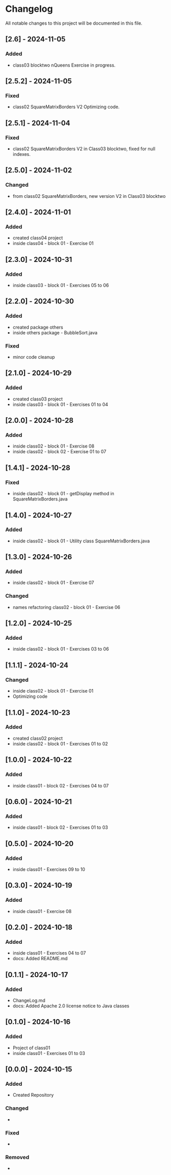 # Changelog

All notable changes to this project will be documented in this file.


## [2.6] - 2024-11-05
### Added
- class03 blocktwo nQueens Exercise in progress.


## [2.5.2] - 2024-11-05
### Fixed
- class02 SquareMatrixBorders V2 Optimizing code.


## [2.5.1] - 2024-11-04
### Fixed
- class02 SquareMatrixBorders V2 in Class03 blocktwo, fixed for null indexes. 


## [2.5.0] - 2024-11-02
### Changed
- from class02 SquareMatrixBorders, new version V2 in Class03 blocktwo


## [2.4.0] - 2024-11-01
### Added
- created class04 project
- inside class04 - block 01 - Exercise 01


## [2.3.0] - 2024-10-31
### Added
- inside class03 - block 01 - Exercises 05 to 06


## [2.2.0] - 2024-10-30
### Added
- created package others
- inside others package - BubbleSort.java

### Fixed
- minor code cleanup


## [2.1.0] - 2024-10-29
### Added
- created class03 project
- inside class03 - block 01 - Exercises 01 to 04


## [2.0.0] - 2024-10-28
### Added
- inside class02 - block 01 - Exercise 08
- inside class02 - block 02 - Exercise 01 to 07


## [1.4.1] - 2024-10-28
### Fixed
- inside class02 - block 01 - getDisplay method in SquareMatrixBorders.java


## [1.4.0] - 2024-10-27
### Added
- inside class02 - block 01 - Utility class SquareMatrixBorders.java


## [1.3.0] - 2024-10-26
### Added
- inside class02 - block 01 - Exercise 07

### Changed
- names refactoring class02 - block 01 - Exercise 06


## [1.2.0] - 2024-10-25
### Added
- inside class02 - block 01 - Exercises 03 to 06


## [1.1.1] - 2024-10-24
### Changed
- inside class02 - block 01 - Exercise 01
- Optimizing code


## [1.1.0] - 2024-10-23
### Added
- created class02 project
- inside class02 - block 01 - Exercises 01 to 02


## [1.0.0] - 2024-10-22
### Added
- 	inside class01 - block 02 - Exercises 04 to 07


## [0.6.0] - 2024-10-21
### Added
- 	inside class01 - block 02 - Exercises 01 to 03


## [0.5.0] - 2024-10-20
### Added
- 	inside class01 - Exercises 09 to 10


## [0.3.0] - 2024-10-19
### Added
- 	inside class01 - Exercise 08


## [0.2.0] - 2024-10-18
### Added
- 	inside class01 - Exercises 04 to 07
-	docs: Added README.md


## [0.1.1] - 2024-10-17
### Added
- 	ChangeLog.md
-	docs: Added Apache 2.0 license notice to Java classes


## [0.1.0] - 2024-10-16
### Added
- Project of class01
- inside class01 - Exercises 01 to 03


## [0.0.0] - 2024-10-15
### Added
- Created Repository

### Changed
- 

### Fixed
-

### Removed
- 
